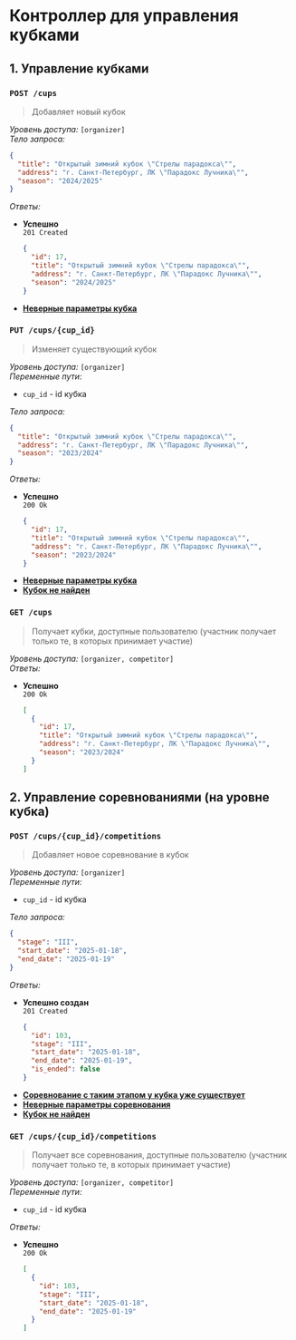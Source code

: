 # Контроллер для управления кубками

## 1. Управление кубками

### `POST /cups`

> Добавляет новый кубок

_Уровень доступа:_ `[organizer]`\
_Тело запроса:_

```json
{
  "title": "Открытый зимний кубок \"Стрелы парадокса\"",
  "address": "г. Санкт-Петербург, ЛК \"Парадокс Лучника\"",
  "season": "2024/2025"
}
```

_Ответы:_

- **Успешно**\
  `201 Created`
  ```json
  {
    "id": 17,
    "title": "Открытый зимний кубок \"Стрелы парадокса\"",
    "address": "г. Санкт-Петербург, ЛК \"Парадокс Лучника\"",
    "season": "2024/2025"
  }
  ```
- [**Неверные параметры кубка**](user_errors.md/#неверные-параметры)

### `PUT /cups/{cup_id}`

> Изменяет существующий кубок

_Уровень доступа:_ `[organizer]`\
_Переменные пути:_

- `cup_id` - id кубка

_Тело запроса:_

```json
{
  "title": "Открытый зимний кубок \"Стрелы парадокса\"",
  "address": "г. Санкт-Петербург, ЛК \"Парадокс Лучника\"",
  "season": "2023/2024"
}
```

_Ответы:_

- **Успешно**\
  `200 Ok`
  ```json
  {
    "id": 17,
    "title": "Открытый зимний кубок \"Стрелы парадокса\"",
    "address": "г. Санкт-Петербург, ЛК \"Парадокс Лучника\"",
    "season": "2023/2024"
  }
  ```
- [**Неверные параметры кубка**](user_errors.md/#неверные-параметры)
- [**Кубок не найден**](user_errors.md/#не-найдено)

### `GET /cups`

> Получает кубки, доступные пользователю (участник получает только те, в которых принимает участие)

_Уровень доступа:_ `[organizer, competitor]`\
_Ответы:_

- **Успешно**\
  `200 Ok`
  ```json
  [
    {
      "id": 17,
      "title": "Открытый зимний кубок \"Стрелы парадокса\"",
      "address": "г. Санкт-Петербург, ЛК \"Парадокс Лучника\"",
      "season": "2023/2024"
    }
  ]
  ```

## 2. Управление соревнованиями (на уровне кубка)

### `POST /cups/{cup_id}/competitions`

> Добавляет новое соревнование в кубок

_Уровень доступа:_ `[organizer]`\
_Переменные пути:_

- `cup_id` - id кубка

_Тело запроса:_

```json
{
  "stage": "III",
  "start_date": "2025-01-18",
  "end_date": "2025-01-19"
}
```

_Ответы:_

- **Успешно создан**\
  `201 Created`
  ```json
  {
    "id": 103,
    "stage": "III",
    "start_date": "2025-01-18",
    "end_date": "2025-01-19",
    "is_ended": false
  }
  ```
- [**Соревнование с таким этапом у кубка уже существует**](user_errors.md/#ресурс-уже-существует)
- [**Неверные параметры соревнования**](user_errors.md/#неверные-параметры)
- [**Кубок не найден**](user_errors.md/#не-найдено)

### `GET /cups/{cup_id}/competitions`

> Получает все соревнования, доступные пользователю (участник получает только те, в которых принимает участие)

_Уровень доступа:_ `[organizer, competitor]`\
_Переменные пути:_

- `cup_id` - id кубка

_Ответы:_

- **Успешно**\
  `200 Ok`
  ```json
  [
    {
      "id": 103,
      "stage": "III",
      "start_date": "2025-01-18",
      "end_date": "2025-01-19"
    }
  ]
  ```
